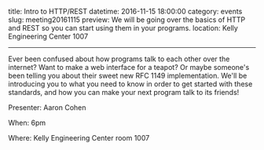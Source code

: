title: Intro to HTTP/REST
datetime: 2016-11-15 18:00:00
category: events
slug: meeting20161115
preview: We will be going over the basics of HTTP and REST so you can start using them in your programs.
location: Kelly Engineering Center 1007

---

Ever been confused about how programs talk to each other over the internet?
Want to make a web interface for a teapot? Or maybe someone's been telling you
about their sweet new RFC 1149 implementation. We'll be introducing you to what
you need to know in order to get started with these standards, and how you can
make your next program talk to its friends!

Presenter: Aaron Cohen

When: 6pm

Where: Kelly Engineering Center room 1007
